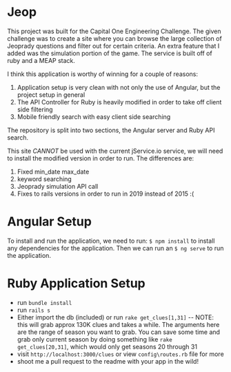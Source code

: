 # Jeop

This project was built for the Capital One Engineering Challenge. The given challenge was to create a site where you can browse the large collection of Jeoprady questions and filter out for certain criteria. An extra feature that I added was the simulation portion of the game. The service is built off of ruby and a MEAP stack.

I think this application is worthy of winning for a couple of reasons:

1. Application setup is very clean with not only the use of Angular, but the project setup in general
2. The API Controller for Ruby is heavily modified in order to take off client side filtering
3. Mobile friendly search with easy client side searching

The repository is split into two sections, the Angular server and Ruby API search.

This site *CANNOT* be used with the current jService.io service, we will need to install the modified version in order to run. The differences are:

1. Fixed min_date max_date 
2. keyword searching
3. Jeoprady simulation API call
4. Fixes to rails versions in order to run in 2019 instead of 2015 :(
# Angular Setup

To install and run the application, we need to run:
`$ npm install`
to install any dependencies for the application. Then we can run an 
`$ ng serve` to run the application.

# Ruby Application Setup
* run `bundle install` 
* run `rails s`
* Either import the db (included) or run `rake get_clues[1,31]` -- NOTE: this will grab approx 130K clues and takes a while. The arguments here are the range of season you want to grab. You can save some time and grab only current season by doing something like `rake get_clues[20,31]`, which would only get seasons 20 through 31
* visit `http://localhost:3000/clues` or view `config\routes.rb` file for more
* shoot me a pull request to the readme with your app in the wild!
